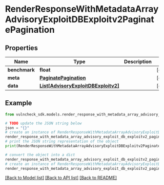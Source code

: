 # RenderResponseWithMetadataArrayAdvisoryExploitDBExploitv2PaginatePagination


## Properties

Name | Type | Description | Notes
------------ | ------------- | ------------- | -------------
**benchmark** | **float** |  | [optional] 
**meta** | [**PaginatePagination**](PaginatePagination.md) |  | [optional] 
**data** | [**List[AdvisoryExploitDBExploitv2]**](AdvisoryExploitDBExploitv2.md) |  | [optional] 

## Example

```python
from vulncheck_sdk.models.render_response_with_metadata_array_advisory_exploit_db_exploitv2_paginate_pagination import RenderResponseWithMetadataArrayAdvisoryExploitDBExploitv2PaginatePagination

# TODO update the JSON string below
json = "{}"
# create an instance of RenderResponseWithMetadataArrayAdvisoryExploitDBExploitv2PaginatePagination from a JSON string
render_response_with_metadata_array_advisory_exploit_db_exploitv2_paginate_pagination_instance = RenderResponseWithMetadataArrayAdvisoryExploitDBExploitv2PaginatePagination.from_json(json)
# print the JSON string representation of the object
print(RenderResponseWithMetadataArrayAdvisoryExploitDBExploitv2PaginatePagination.to_json())

# convert the object into a dict
render_response_with_metadata_array_advisory_exploit_db_exploitv2_paginate_pagination_dict = render_response_with_metadata_array_advisory_exploit_db_exploitv2_paginate_pagination_instance.to_dict()
# create an instance of RenderResponseWithMetadataArrayAdvisoryExploitDBExploitv2PaginatePagination from a dict
render_response_with_metadata_array_advisory_exploit_db_exploitv2_paginate_pagination_from_dict = RenderResponseWithMetadataArrayAdvisoryExploitDBExploitv2PaginatePagination.from_dict(render_response_with_metadata_array_advisory_exploit_db_exploitv2_paginate_pagination_dict)
```
[[Back to Model list]](../README.md#documentation-for-models) [[Back to API list]](../README.md#documentation-for-api-endpoints) [[Back to README]](../README.md)


